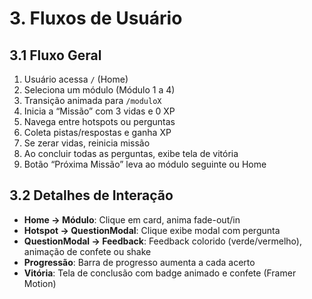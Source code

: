 # 3. Fluxos de Usuário

## 3.1 Fluxo Geral
1. Usuário acessa `/` (Home)
2. Seleciona um módulo (Módulo 1 a 4)
3. Transição animada para `/moduloX`
4. Inicia a “Missão” com 3 vidas e 0 XP
5. Navega entre hotspots ou perguntas
6. Coleta pistas/respostas e ganha XP
7. Se zerar vidas, reinicia missão
8. Ao concluir todas as perguntas, exibe tela de vitória
9. Botão “Próxima Missão” leva ao módulo seguinte ou Home

## 3.2 Detalhes de Interação
- **Home → Módulo**: Clique em card, anima fade-out/in
- **Hotspot → QuestionModal**: Clique exibe modal com pergunta
- **QuestionModal → Feedback**: Feedback colorido (verde/vermelho), animação de confete ou shake
- **Progressão**: Barra de progresso aumenta a cada acerto
- **Vitória**: Tela de conclusão com badge animado e confete (Framer Motion)
